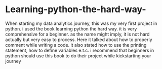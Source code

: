 # Learning-python-the-hard-way-
When starting my data analytics journey, this was my very first project in python. i used the book learning python the hard way. it is very comprehensive for a beginner. as the name might imply, it is not hard actually but very easy to process. Here it talked about how to properly comment while writing a code. it also stated how to use the printing statement, how to define variables e.t.c.
i recommend that beginners in python should use this book to do their project while kickstarting your journey
